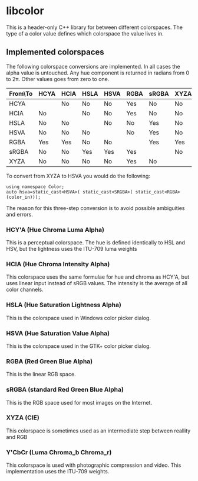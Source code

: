 # libcolor

This is a header-only C++ library for between different colorspaces. The type of a color value defines which colorspace the value lives in.

## Implemented colorspaces

The following colorspace conversions are implemented. In all cases the alpha value is untouched. Any hue component is returned in radians from 0 to 2&pi;. Other values goes from zero to one.


| From\To 	| HCYA 	| HCIA 	| HSLA 	| HSVA 	| RGBA 	| sRGBA 	| XYZA 	
|---------	|------	|------	|------	|------	|------	|-------	|------	
| HCYA   	|      	| No   	| No   	| No   	| Yes  	| No    	| No   	
| HCIA    	| No   	|      	| No   	| No   	| Yes  	| No    	| No   	
| HSLA    	| No   	| No   	|      	| No   	| No   	| Yes   	| No   	
| HSVA    	| No   	| No   	| No   	|      	| No   	| Yes   	| No   	
| RGBA    	| Yes  	| Yes  	| No   	| No   	|      	| Yes   	| Yes  	
| sRGBA   	| No  	| No   	| Yes  	| Yes  	| Yes  	|       	| No   	
| XYZA    	| No   	| No   	| No   	| No   	| Yes  	| No    	|      	

To convert from XYZA to HSVA you would do the following:

    using namespace Color;
    auto hsva=static_cast<HSVA>( static_cast<SRGBA>( static_cast<RGBA>(color_in)));
    
The reason for this three-step conversion is to avoid possible ambiguities and errors.

### HCY'A (Hue Chroma Luma Alpha)
This is a perceptual colorspace. The hue is defined identically to HSL and HSV, but the lightness uses the ITU-709 luma weights

### HCIA (Hue Chroma Intensity Alpha)
This colorspace uses the same formulae for hue and chroma as HCY'A, but uses linear input instead of sRGB values. The intensity is the average of all color channels.

### HSLA (Hue Saturation Lightness Alpha)
This is the colorspace used in Windows color picker dialog.

### HSVA (Hue Saturation Value Alpha)
This is the colorspace used in the GTK+ color picker dialog. 

### RGBA (Red Green Blue Alpha)
This is the linear RGB space.

### sRGBA (standard Red Green Blue Alpha)
This is the RGB space used for most images on the Internet.

### XYZA (CIE)
This colorspace is sometimes used as an intermediate step between reallity and RGB

### Y'CbCr (Luma Chroma_b Chroma_r)
This colorspace is used with photographic compression and video. This implementation uses the ITU-709 weights.
